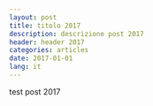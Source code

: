 ```yaml
---
layout: post
title: titolo 2017
description: descrizione post 2017
header: header 2017
categories: articles
date: 2017-01-01
lang: it
---
```


test post 2017
